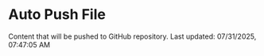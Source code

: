 # Auto Push File

Content that will be pushed to GitHub repository.
Last updated: 07/31/2025, 07:47:05 AM